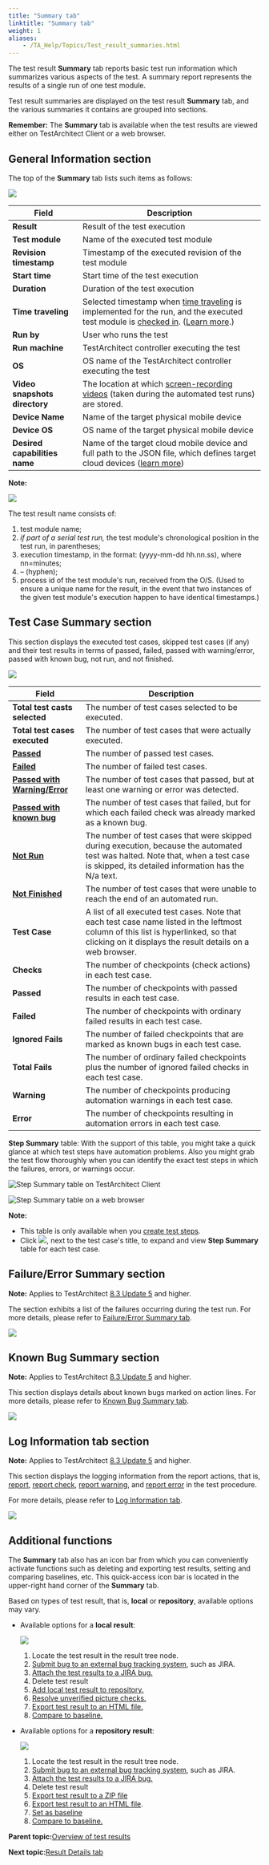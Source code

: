```yaml
--- 
title: "Summary tab"
linktitle: "Summary tab"
weight: 1
aliases: 
    - /TA_Help/Topics/Test_result_summaries.html
---
```


The test result **Summary** tab reports basic test run information which summarizes various aspects of the test. A summary report represents the results of a single run of one test module.

Test result summaries are displayed on the test result **Summary** tab, and the various summaries it contains are grouped into sections.

**Remember:** The **Summary** tab is available when the test results are viewed either on TestArchitect Client or a web browser.

## General Information section

The top of the **Summary** tab lists such items as follows:

![](/images//Images/Test_results_summaries_general_info.01.png)

|Field|Description|
|-----|-----------|
|**Result**|Result of the test execution|
|**Test module**|Name of the executed test module|
|**Revision timestamp**|Timestamp of the executed revision of the test module|
|**Start time**|Start time of the test execution|
|**Duration**|Duration of the test execution|
|**Time traveling**|Selected timestamp when [time traveling](ug_time_traveling_execution.html) is implemented for the run, and the executed test module is [checked in](Project_items_checkin.html). \([Learn more](ug_time_traveling.html).\)|
|**Run by**|User who runs the test|
|**Run machine**|TestArchitect controller executing the test|
|**OS**|OS name of the TestArchitect controller executing the test|
|**Video snapshots directory**|The location at which [screen-recording videos](ug_Screenshot_recording.html#section.Video_playback) \(taken during the automated test runs\) are stored.|
|**Device Name**|Name of the target physical mobile device|
|**Device OS**|OS name of the target physical mobile device|
|**Desired capabilities name**|Name of the target cloud mobile device and full path to the JSON file, which defines target cloud devices \([learn more](/TA_Automation/Topics/aut_app_cloud_testing_Appium_automation_json.html)\)|

**Note:**

![](/images//Images/Test_results_summaries_general_info.01a.png)

The test result name consists of:

1.  test module name;
2.  *if part of a serial test run,* the test module's chronological position in the test run, in parentheses;
3.  execution timestamp, in the format: \(yyyy-mm-dd hh.nn.ss\), where nn=minutes;
4.  – \(hyphen\);
5.  process id of the test module's run, received from the O/S. \(Used to ensure a unique name for the result, in the event that two instances of the given test module's execution happen to have identical timestamps.\)

## Test Case Summary section

This section displays the executed test cases, skipped test cases \(if any\) and their test results in terms of passed, failed, passed with warning/error, passed with known bug, not run, and not finished.

![](/images//Images/Test_results_summaries_TC_summary_XML.png)

|Field|Description|
|-----|-----------|
|**Total test casts selected**|The number of test cases selected to be executed.|
|**Total test cases executed**|The number of test cases that were actually executed.|
|[**Passed**](ug_test_results_status.html)|The number of passed test cases.|
|[**Failed**](ug_test_results_status.html)|The number of failed test cases.|
|[**Passed with Warning/Error**](ug_test_results_status.html)|The number of test cases that passed, but at least one warning or error was detected.|
|[**Passed with known bug**](ug_test_results_status.html)|The number of test cases that failed, but for which each failed check was already marked as a known bug.|
|[**Not Run**](ug_test_results_status.html)|The number of test cases that were skipped during execution, because the automated test was halted. Note that, when a test case is skipped, its detailed information has the N/a text.|
|[**Not Finished**](ug_test_results_status.html)|The number of test cases that were unable to reach the end of an automated run.|
|**Test Case**|A list of all executed test cases. Note that each test case name listed in the leftmost column of this list is hyperlinked, so that clicking on it displays the result details on a web browser.|
|**Checks**|The number of checkpoints \(check actions\) in each test case.|
|**Passed**|The number of checkpoints with passed results in each test case.|
|**Failed**|The number of checkpoints with ordinary failed results in each test case.|
|**Ignored Fails**|The number of failed checkpoints that are marked as known bugs in each test case.|
|**Total Fails**|The number of ordinary failed checkpoints plus the number of ignored failed checks in each test case.|
|**Warning**|The number of checkpoints producing automation warnings in each test case.|
|**Error**|The number of checkpoints resulting in automation errors in each test case.|

**Step Summary** table: With the support of this table, you might take a quick glance at which test steps have automation problems. Also you might grab the test flow thoroughly when you can identify the exact test steps in which the failures, errors, or warnings occur.

![](/images//Images/step_summary_table_tac.png "Step Summary table on TestArchitect Client")

![](/images//Images/step_summary_table_web.png "Step Summary table on a web browser")

**Note:**

-   This table is only available when you [create test steps](Projects_and_tests_steps_creating.html).
-   Click ![](/images//Images/Test_results_expand_detail.png), next to the test case's title, to expand and view **Step Summary** table for each test case.

## Failure/Error Summary section

**Note:** Applies to TestArchitect [8.3 Update 5](/TA_ReleaseNotes/DITA_source/Whats_New_8.3_update_5.html) and higher.

The section exhibits a list of the failures occurring during the test run. For more details, please refer to [Failure/Error Summary tab](ug_results_failure_error_summary.html).

![](/images//Images/Test_results_summary_failure_error_summary.png)

## Known Bug Summary section

**Note:** Applies to TestArchitect [8.3 Update 5](/TA_ReleaseNotes/DITA_source/Whats_New_8.3_update_5.html) and higher.

This section displays details about known bugs marked on action lines. For more details, please refer to [Known Bug Summary tab](ug_results_known_bug_summary.html).

![](/images//Images/Test_results_summary_known_bug_summary.png)

## Log Information tab section

**Note:** Applies to TestArchitect [8.3 Update 5](/TA_ReleaseNotes/DITA_source/Whats_New_8.3_update_5.html) and higher.

This section displays the logging information from the report actions, that is, [report](/TA_Automation/Topics/bia_report.html), [report check](/TA_Automation/Topics/bia_report_check.html), [report warning](/TA_Automation/Topics/bia_report_warning.html), and [report error](/TA_Automation/Topics/bia_report_error.html) in the test procedure.

For more details, please refer to [Log Information tab](ug_results_log_information.html).

![](/images//Images/Test_results_summary_log_info.png)

## Additional functions

The **Summary** tab also has an icon bar from which you can conveniently activate functions such as deleting and exporting test results, setting and comparing baselines, etc. This quick-access icon bar is located in the upper-right hand corner of the **Summary** tab.

Based on types of test result, that is, **local** or **repository**, available options may vary.

-   Available options for a **local result**:

    ![](/images//Images/Result_details_tab_main_panel_local_result_XML.png)

    1.  Locate the test result in the result tree node.
    2.  [Submit bug to an external bug tracking system](JIRA_submitting_bug.html), such as JIRA.
    3.  [Attach the test results to a JIRA bug.](Bug_working_attachments_test_results.html)
    4.  Delete test result
    5.  [Add local test result to repository.](Test_result_viewing_storing.html#step_bvq_cjp_h4)
    6.  [Resolve unverified picture checks.](ug_Resolving_unverfied_picture_checks.html)
    7.  [Export test result to an HTML file.](Test_result_export_HTML.html#step_qld_qkp_h4)
    8.  [Compare to baseline.](Test_result_compare_to_baseline_results.html#step_e3l_3jp_h4)
-   Available options for a **repository result**:

    ![](/images//Images/Result_details_tab_main_panel_repo_result_XML.png)

    1.  Locate the test result in the result tree node.
    2.  [Submit bug to an external bug tracking system](JIRA_submitting_bug.html), such as JIRA.
    3.  [Attach the test results to a JIRA bug.](Bug_working_attachments_test_results.html)
    4.  Delete test result
    5.  [Export test result to a ZIP file](Test_result_export_ZIP.html)
    6.  [Export test result to an HTML file](ug_test_results_export_repository_results_HTML.html).
    7.  [Set as baseline](Test_result_settting_baseline.html#step_an5_ljp_h4)
    8.  [Compare to baseline.](Test_result_compare_to_baseline_results.html#step_e3l_3jp_h4)

**Parent topic:**[Overview of test results](/TA_Help/Topics/ug_test_results_introduction.html)

**Next topic:**[Result Details tab](/TA_Help/Topics/Test_result_details.html)

